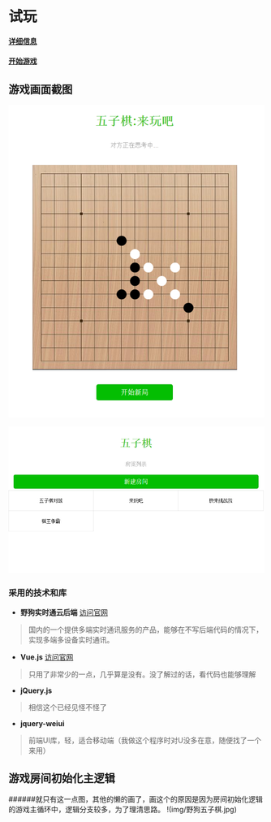 # 试玩 
#### [详细信息](https://fengmu456.github.io/gobang)
#### [开始游戏](https://fengmu456.github.io/gobang/rooms.html)

## 游戏画面截图
![游戏](img/game.png)

![游戏](img/rooms.png)

### 采用的技术和库
- **野狗实时通云后端**
[访问官网](https://www.wilddog.com/)
> 国内的一个提供多端实时通讯服务的产品，能够在不写后端代码的情况下，实现多端多设备实时通讯。

- **Vue.js**
[访问官网](http://cn.vuejs.org/)
> 只用了非常少的一点，几乎算是没有。没了解过的话，看代码也能够理解

- **jQuery.js**
> 相信这个已经见怪不怪了

- **jquery-weiui**
> 前端UI库，轻，适合移动端（我做这个程序时对U没多在意，随便找了一个来用）

## 游戏房间初始化主逻辑
######就只有这一点图，其他的懒的画了，画这个的原因是因为房间初始化逻辑的游戏主循环中，逻辑分支较多，为了理清思路。
!(img/野狗五子棋.jpg)